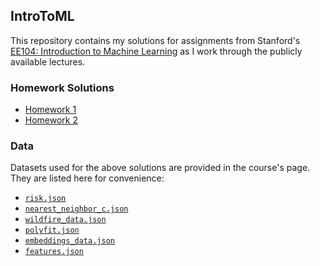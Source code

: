 ## IntroToML

This repository contains my solutions for assignments from Stanford's [EE104: Introduction to Machine Learning](http://ee104.stanford.edu) as I work through the publicly available lectures. 

### Homework Solutions

- [Homework 1](https://lhnguyen-vn.github.io/IntroToML/html/hw1.html)
- [Homework 2](https://lhnguyen-vn.github.io/IntroToML/html/hw2.html)

### Data 

Datasets used for the above solutions are provided in the course's page. They are listed here for convenience:

 - [`risk.json`](https://lhnguyen-vn.github.io/IntroToML/data/risk.json)
 - [`nearest_neighbor_c.json`](https://lhnguyen-vn.github.io/IntroToML/data/nearest_neighbor_c.json)
 - [`wildfire_data.json`](https://lhnguyen-vn.github.io/IntroToML/data/wildfire_data.json)
 - [`polyfit.json`](https://lhnguyen-vn.github.io/IntroToML/data/polyfit.json)
 - [`embeddings_data.json`](https://lhnguyen-vn.github.io/IntroToML/data/embeddings_data.json)
 - [`features.json`](https://lhnguyen-vn.github.io/IntroToML/data/features.json)

